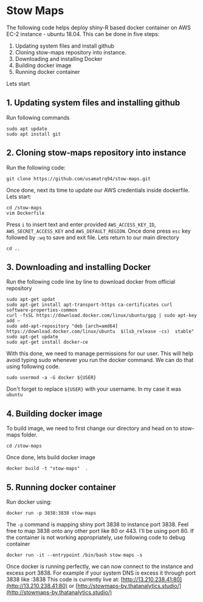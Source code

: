 # Stow Maps
The following code helps deploy shiny-R based docker container on AWS EC-2 instance - ubuntu 18.04. 
This can be done in five steps:
1. Updating system files and install github
2. Cloning stow-maps repository into instance.
3. Downloading and installing Docker
4. Building docker image
5. Running docker container

Lets start
## 1. Updating system files and installing github
Run following commands
```
sudo apt update
sudo apt install git
```
## 2. Cloning stow-maps repository into instance
Run the following code:
```
git clone https://github.com/usamatrq94/stow-maps.git
```
Once done, next its time to update our AWS credentials inside dockerfile. Lets start:
```
cd /stow-maps
vim Dockerfile
```
Press `i` to insert text and enter provided `AWS_ACCESS_KEY_ID`, `AWS_SECRET_ACCESS_KEY` and `AWS_DEFAULT_REGION`. Once done press `esc` key followed by `:wq` to save and exit file.
Lets return to our main directory
```
cd ..
```
## 3. Downloading and installing Docker
Run the following code line by line to download docker from official repository
```
sudo apt-get updat
sudo apt-get install apt-transport-https ca-certificates curl software-properties-common
curl -fsSL https://download.docker.com/linux/ubuntu/gpg | sudo apt-key add –
sudo add-apt-repository "deb [arch=amd64] https://download.docker.com/linux/ubuntu  $(lsb_release -cs)  stable" 
sudo apt-get update
sudo apt-get install docker-ce
```
With this done, we need to manage permissions for our user. This will help avoid typing sudo whenever you run the docker command. We can do that using following code. 
```
sudo usermod -a -G docker ${USER}
```
Don't forget to replace `${USER}` with your username. In my case it was `ubuntu`
## 4. Building docker image
To build image, we need to first change our directory and head on to stow-maps folder.
```
cd /stow-maps
```
Once done, lets build docker image
```
docker build -t "stow-maps"  .
```
## 5. Running docker container
Run docker using:
```
docker run -p 3838:3838 stow-maps
```
The `-p` command is mapping shiny port 3838 to instance port 3838. 
Feel free to map 3838 onto any other port like 80 or 443. I'll be using port 80. 
If the container is not working appropriately, use following code to debug container
```
docker run -it --entrypoint /bin/bash stow-maps -s
```
Once docker is running perfectly, we can now connect to the instance and excess port 3838. For example if your system DNS is <my-ip> excess it through port 3838 like <my-ip>:3838
This code is currently live at: [http://13.210.238.41:80](http://13.210.238.41:80) or [http://stowmaps-by.thatanalytics.studio/](http://stowmaps-by.thatanalytics.studio/)
